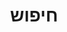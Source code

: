---
title: "חיפוש"
layout: "search"
url: "/he/search"
description: "הזן מילות מפתח כדי למצוא תוכן רלוונטי במהירות. השתמש במונחים ספציפיים לצמצום התוצאות ומצא בקלות את המידע שאתה זקוק לו."
summary: "search"
placeholder: "הקלד כאן את מילות המפתח לחיפוש"
---
